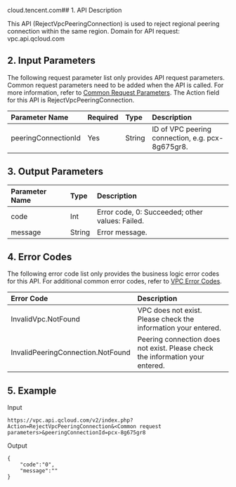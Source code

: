 cloud.tencent.com## 1. API Description

This API (RejectVpcPeeringConnection) is used to reject regional peering connection within the same region.
Domain for API request: vpc.api.qcloud.com

## 2. Input Parameters

The following request parameter list only provides API request parameters. Common request parameters need to be added when the API is called. For more information, refer to [Common Request Parameters](https://intl.cloud.tencent.com/doc/api/372/4153). The Action field for this API is RejectVpcPeeringConnection.

| Parameter Name      | Required | Type   | Description                                      |
| :------------------ | :------- | :----- | :----------------------------------------------- |
| peeringConnectionId | Yes      | String | ID of VPC peering connection, e.g. pcx-8g675gr8. |

## 3. Output Parameters

| Parameter Name | Type   | Description                                     |
| :------------- | :----- | :---------------------------------------------- |
| code           | Int    | Error code, 0: Succeeded; other values: Failed. |
| message        | String | Error message.                                  |

## 4. Error Codes

The following error code list only provides the business logic error codes for this API. For additional common error codes, refer to [VPC Error Codes](https://intl.cloud.tencent.com/doc/api/245/4924).

| Error Code                        | Description                                                  |
| :-------------------------------- | :----------------------------------------------------------- |
| InvalidVpc.NotFound               | VPC does not exist. Please check the information your entered. |
| InvalidPeeringConnection.NotFound | Peering connection does not exist. Please check the information your entered. |

## 5. Example

Input



```
https://vpc.api.qcloud.com/v2/index.php?Action=RejectVpcPeeringConnection&<Common request parameters>&peeringConnectionId=pcx-8g675gr8
```


Output

```
{
    "code":"0",
    "message":""
}
```